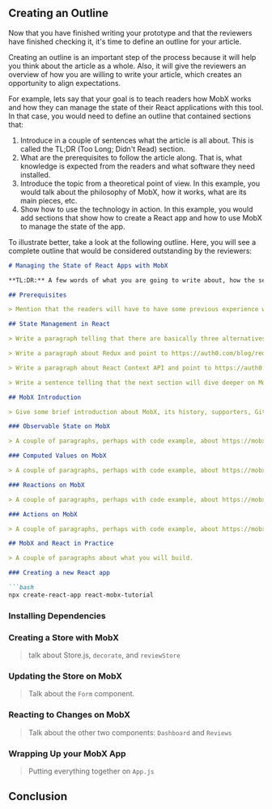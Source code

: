 ## Creating an Outline

Now that you have finished writing your prototype and that the reviewers have finished checking it, it's time to define an outline for your article.

Creating an outline is an important step of the process because it will help you think about the article as a whole. Also, it will give the reviewers an overview of how you are willing to write your article, which creates an opportunity to align expectations.

For example, lets say that your goal is to teach readers how MobX works and how they can manage the state of their React applications with this tool. In that case, you would need to define an outline that contained sections that:

1. Introduce in a couple of sentences what the article is all about. This is called the TL;DR (Too Long; Didn't Read) section.
2. What are the prerequisites to follow the article along. That is, what knowledge is expected from the readers and what software they need installed.
3. Introduce the topic from a theoretical point of view. In this example, you would talk about the philosophy of MobX, how it works, what are its main pieces, etc.
4. Show how to use the technology in action. In this example, you would add sections that show how to create a React app and how to use MobX to manage the state of the app.

To illustrate better, take a look at the following outline. Here, you will see a complete outline that would be considered outstanding by the reviewers:

```markdown
# Managing the State of React Apps with MobX

**TL:DR:** A few words of what you are going to write about, how the sections are divided, etc.

## Prerequisites

> Mention that the readers will have to have some previous experience with JavaScript and React. Point https://auth0.com/blog/react-tutorial-building-and-securing-your-first-app/ if they need. Also, mention that readers will need Node.js and NPM (point to the download page.)

## State Management in React

> Write a paragraph telling that there are basically three alternatives: Redux (the most popular), React Context API, and MobX.

> Write a paragraph about Redux and point to https://auth0.com/blog/redux-practical-tutorial/

> Write a paragraph about React Context API and point to https://auth0.com/blog/react-context-api-managing-state-with-ease/

> Write a sentence telling that the next section will dive deeper on MobX

## MobX Introduction

> Give some brief introduction about MobX, its history, supporters, GitHub link and status, official documentation, etc.

### Observable State on MobX

> A couple of paragraphs, perhaps with code example, about https://mobx.js.org/#observable-state

### Computed Values on MobX

> A couple of paragraphs, perhaps with code example, about https://mobx.js.org/#computed-values

### Reactions on MobX

> A couple of paragraphs, perhaps with code example, about https://mobx.js.org/#reactions

### Actions on MobX

> A couple of paragraphs, perhaps with code example, about https://mobx.js.org/#actions

## MobX and React in Practice

> A couple of paragraphs about what you will build.

### Creating a new React app

```bash
npx create-react-app react-mobx-tutorial
```

### Installing Dependencies

### Creating a Store with MobX

> talk about Store.js, `decorate`, and `reviewStore`

### Updating the Store on MobX

> Talk about the `Form` component.

### Reacting to Changes on MobX

> Talk about the other two components: `Dashboard` and `Reviews`

### Wrapping Up your MobX App

> Putting everything together on `App.js`

## Conclusion
```